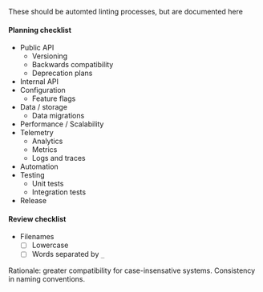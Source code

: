These should be automted linting processes, but are documented here

#### Planning checklist

-   Public API
    -   Versioning
    -   Backwards compatibility
    -   Deprecation plans
-   Internal API
-   Configuration
    -   Feature flags
-   Data / storage
    -   Data migrations
-   Performance / Scalability
-   Telemetry
    -   Analytics
    -   Metrics
    -   Logs and traces
-   Automation
-   Testing
    -   Unit tests
    -   Integration tests
-   Release

#### Review checklist

-   Filenames
    -   [ ] Lowercase
    -   [ ] Words separated by `_`

Rationale: greater compatibility for case-insensative systems. Consistency in naming conventions.

